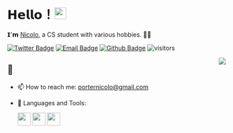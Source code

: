 # 𝗛𝗲𝗹𝗹𝗼！<img src="https://user-images.githubusercontent.com/5679180/79618120-0daffb80-80be-11ea-819e-d2b0fa904d07.gif" width="27px"> 

𝗜'𝗺 [Nicolo](https://github.com/nicoryne), a CS student with various hobbies. 👨‍💻

[![Twitter Badge](https://img.shields.io/badge/-Twitter-1da1f2?style=flat-square&labelColor=1da1f2&logo=twitter&logoColor=white&link=https://twitter.com/boogn4)](https://twitter.com/boogn4)
[![Email Badge](https://img.shields.io/badge/-Email-c14438?style=flat-square&logo=Gmail&logoColor=white&link=mailto:porternicolo@gmail.com)](mailto:porternicolo@gmail.com)
[![Github Badge](https://img.shields.io/badge/-Github-232323?style=flat-square&logo=Github&logoColor=white&link=https://github.com/nicoryne)](https://github.com/nicoryne)
![visitors](https://visitor-badge.laobi.icu/badge?page_id=nicoryne)

<img align="right" src="https://github-readme-stats.vercel.app/api?username=nicoryne&show_icons=true&theme=transparent">

## 🤔
- 📫 How to reach me: porternicolo@gmail.com
- 🌱 Languages and Tools: 

    <div>
        <code><img height="30" src="https://user-images.githubusercontent.com/98087756/201454273-cf8f8bd3-aa0e-4528-9c07-9ef445903e73.png"></code>
        <code><img height="30" src="https://user-images.githubusercontent.com/98087756/201454297-c17cfdbf-7efb-4302-b5cf-4e8b4e99ba51.png"></code>
        <code><img height="30" src="https://user-images.githubusercontent.com/98087756/201454311-97b04291-c1b4-4899-89db-a8595fd1e986.png"></code>
        
    </div>
